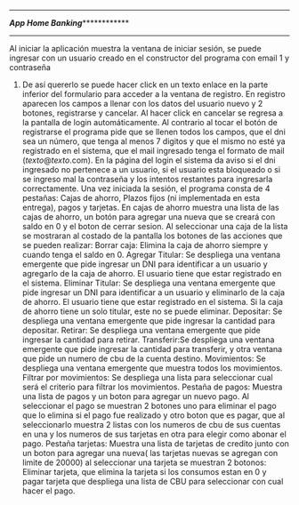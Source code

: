 ******************************************************
*************App Home Banking*************************	
******************************************************
Al iniciar la aplicación muestra la ventana de iniciar
sesión, se puede ingresar con un usuario creado 
en el constructor del programa con email 1 y contraseña
1. De así quererlo se puede hacer click en un texto enlace
en la parte inferior del formulario para acceder a la 
ventana de registro.
En registro aparecen los campos a llenar con los datos
del usuario nuevo y 2 botones, registrarse y cancelar.
Al hacer click en cancelar se regresa a la pantalla de
login automáticamente. Al contrario al tocar el botón
de registrarse el programa pide que se llenen todos los
campos, que el dni sea un número, que tenga al menos 
7 digitos y que el mismo no esté ya registrado en el 
sistema, que el mail ingresado tenga el formato de mail
(*texto*@*texto*.com).
En la página del login el sistema da aviso si el dni 
ingresado no pertenece a un usuario, si el usuario esta 
bloqueado o si se ingreso mal la contraseña y los 
intentos restantes para ingresarla correctamente.
Una vez iniciada la sesión, el programa consta de 4 
pestañas: Cajas de ahorro, Plazos fijos (ni implementada
en esta entrega), pagos y tarjetas.
En cajas de ahorro muestra una lista de las cajas de ahorro,
 un botón para agregar una nueva que se creará con saldo 
en 0 y el boton de cerrar sesion. Al seleccionar una caja 
de la lista se mostraran al costado de la pantalla los 
botones de las acciones que se pueden realizar:
Borrar caja: Elimina la caja de ahorro siempre y cuando
tenga el saldo en 0.
Agregar Titular: Se despliega una ventana emergente que pide
ingresar un DNI para identificar a un usuario y agregarlo
de la caja de ahorro. El usuario tiene que estar registrado 
en el sistema.
Eliminar Titular: Se despliega una ventana emergente que pide
ingresar un DNI para identificar a un usuario y eliminarlo
de la caja de ahorro. El usuario tiene que estar registrado 
en el sistema. Si la caja de ahorro tiene un solo titular,
este no se puede eliminar.
Depositar: Se despliega una ventana emergente que pide
ingresar la cantidad para depositar.
Retirar: Se despliega una ventana emergente que pide
ingresar la cantidad para retirar.
Transferir:Se despliega una ventana emergente que pide
ingresar la cantidad para transferir, y otra ventana que
pide un numero de cbu de la cuenta destino.
Movimientos: Se despliega una ventana emergente que muestra
todos los movimientos.
Filtrar por movimientos: Se despliega una lista para seleccionar
cual será el criterio para filtrar los movimientos.
Pestaña de pagos:
Muestra una lista de pagos y un boton para agregar un nuevo pago.
Al seleccionar el pago se muestran 2 botones uno para eliminar el
pago que lo elimina si el pago fue realizado y otro boton que es 
pagar, que al seleccionarlo muestra 2 listas con los numeros de
cbu de sus cuentas en una y los numeros de sus tarjetas en otra 
para elegir como abonar el pago.
Pestaña tarjetas:
Muestra una lista de tarjetas de credito junto con un boton para
agregar una nueva( las tarjetas nuevas se agregan con limite de 20000)
al seleccionar una tarjeta se muestran 2 botonos: Eliminar tarjeta,
que elimina la tarjeta si los consumos estan en 0 y pagar tarjeta
que despliega una lista de CBU para seleccionar con cual hacer 
el pago.
